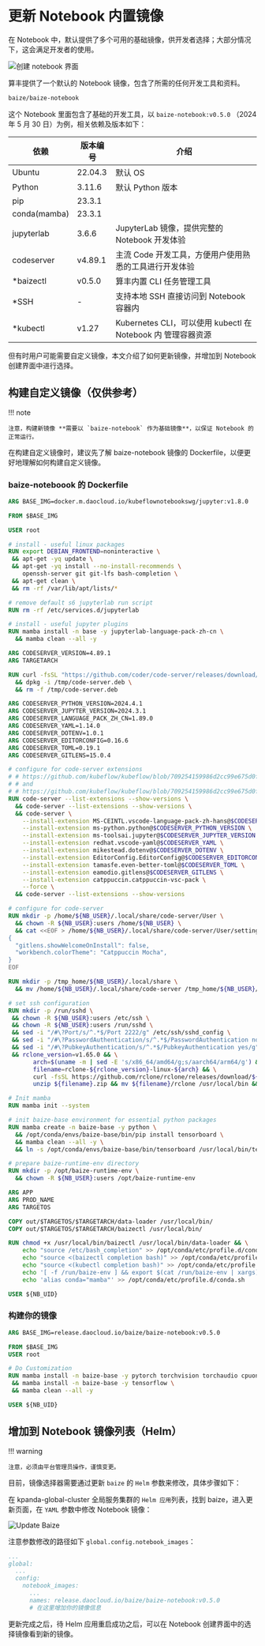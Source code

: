 # 更新 Notebook 内置镜像

在 Notebook 中，默认提供了多个可用的基础镜像，供开发者选择；大部分情况下，这会满足开发者的使用。

![创建 notebook 界面](../images/notebook-images.png)

算丰提供了一个默认的 Notebook 镜像，包含了所需的任何开发工具和资料。

```markdown
baize/baize-notebook
```

这个 Notebook 里面包含了基础的开发工具，以 `baize-notebook:v0.5.0` （2024 年 5 月 30 日）为例，相关依赖及版本如下：

| 依赖         | 版本编号 | 介绍                                                         |
| ------------ | -------- | ------------------------------------------------------------ |
| Ubuntu       | 22.04.3  | 默认 OS                                                      |
| Python       | 3.11.6   | 默认 Python 版本                                             |
| pip          | 23.3.1   |                                                              |
| conda(mamba) | 23.3.1   |                                                              |
| jupyterlab   | 3.6.6    | JupyterLab 镜像，提供完整的 Notebook 开发体验                |
| codeserver   | v4.89.1  | 主流 Code 开发工具，方便用户使用熟悉的工具进行开发体验       |
| *baizectl    | v0.5.0   | 算丰内置 CLI 任务管理工具                               |
| *SSH         | -        | 支持本地 SSH 直接访问到 Notebook 容器内                      |
| *kubectl     | v1.27    | Kubernetes CLI，可以使用 kubectl 在 Notebook 内 管理容器资源 |

但有时用户可能需要自定义镜像，本文介绍了如何更新镜像，并增加到 Notebook 创建界面中进行选择。

## 构建自定义镜像（仅供参考）

!!! note

    注意，构建新镜像 **需要以 `baize-notebook` 作为基础镜像**，以保证 Notebook 的正常运行。

在构建自定义镜像时，建议先了解 baize-notebook 镜像的 Dockerfile，以便更好地理解如何构建自定义镜像。

### baize-noteboook 的 Dockerfile

```dockerfile
ARG BASE_IMG=docker.m.daocloud.io/kubeflownotebookswg/jupyter:v1.8.0

FROM $BASE_IMG

USER root

# install - useful linux packages
RUN export DEBIAN_FRONTEND=noninteractive \
 && apt-get -yq update \
 && apt-get -yq install --no-install-recommends \
    openssh-server git git-lfs bash-completion \
 && apt-get clean \
 && rm -rf /var/lib/apt/lists/*

# remove default s6 jupyterlab run script
RUN rm -rf /etc/services.d/jupyterlab

# install - useful jupyter plugins
RUN mamba install -n base -y jupyterlab-language-pack-zh-cn \
  && mamba clean --all -y

ARG CODESERVER_VERSION=4.89.1
ARG TARGETARCH

RUN curl -fsSL "https://github.com/coder/code-server/releases/download/v$CODESERVER_VERSION/code-server_${CODESERVER_VERSION}_$TARGETARCH.deb" -o /tmp/code-server.deb \
  && dpkg -i /tmp/code-server.deb \
  && rm -f /tmp/code-server.deb

ARG CODESERVER_PYTHON_VERSION=2024.4.1
ARG CODESERVER_JUPYTER_VERSION=2024.3.1
ARG CODESERVER_LANGUAGE_PACK_ZH_CN=1.89.0
ARG CODESERVER_YAML=1.14.0
ARG CODESERVER_DOTENV=1.0.1
ARG CODESERVER_EDITORCONFIG=0.16.6
ARG CODESERVER_TOML=0.19.1
ARG CODESERVER_GITLENS=15.0.4

# configure for code-server extensions
# # https://github.com/kubeflow/kubeflow/blob/709254159986d2cc99e675d0fad5a128ddeb0917/components/example-notebook-servers/codeserver-python/Dockerfile
# # and
# # https://github.com/kubeflow/kubeflow/blob/709254159986d2cc99e675d0fad5a128ddeb0917/components/example-notebook-servers/codeserver/Dockerfile
RUN code-server --list-extensions --show-versions \
  && code-server --list-extensions --show-versions \
  && code-server \
    --install-extension MS-CEINTL.vscode-language-pack-zh-hans@$CODESERVER_LANGUAGE_PACK_ZH_CN \
    --install-extension ms-python.python@$CODESERVER_PYTHON_VERSION \
    --install-extension ms-toolsai.jupyter@$CODESERVER_JUPYTER_VERSION \
    --install-extension redhat.vscode-yaml@$CODESERVER_YAML \
    --install-extension mikestead.dotenv@$CODESERVER_DOTENV \
    --install-extension EditorConfig.EditorConfig@$CODESERVER_EDITORCONFIG \
    --install-extension tamasfe.even-better-toml@$CODESERVER_TOML \
    --install-extension eamodio.gitlens@$CODESERVER_GITLENS \
    --install-extension catppuccin.catppuccin-vsc-pack \
    --force \
  && code-server --list-extensions --show-versions

# configure for code-server
RUN mkdir -p /home/${NB_USER}/.local/share/code-server/User \
  && chown -R ${NB_USER}:users /home/${NB_USER} \
  && cat <<EOF > /home/${NB_USER}/.local/share/code-server/User/settings.json
{
  "gitlens.showWelcomeOnInstall": false,
  "workbench.colorTheme": "Catppuccin Mocha",
}
EOF

RUN mkdir -p /tmp_home/${NB_USER}/.local/share \
  && mv /home/${NB_USER}/.local/share/code-server /tmp_home/${NB_USER}/.local/share

# set ssh configuration
RUN mkdir -p /run/sshd \
 && chown -R ${NB_USER}:users /etc/ssh \
 && chown -R ${NB_USER}:users /run/sshd \
 && sed -i "/#\?Port/s/^.*$/Port 2222/g" /etc/ssh/sshd_config \
 && sed -i "/#\?PasswordAuthentication/s/^.*$/PasswordAuthentication no/g" /etc/ssh/sshd_config \
 && sed -i "/#\?PubkeyAuthentication/s/^.*$/PubkeyAuthentication yes/g" /etc/ssh/sshd_config \
 && rclone_version=v1.65.0 && \
       arch=$(uname -m | sed -E 's/x86_64/amd64/g;s/aarch64/arm64/g') && \
       filename=rclone-${rclone_version}-linux-${arch} && \
       curl -fsSL https://github.com/rclone/rclone/releases/download/${rclone_version}/${filename}.zip -o ${filename}.zip && \
       unzip ${filename}.zip && mv ${filename}/rclone /usr/local/bin && rm -rf ${filename} ${filename}.zip

# Init mamba
RUN mamba init --system

# init baize-base environment for essential python packages
RUN mamba create -n baize-base -y python \
  && /opt/conda/envs/baize-base/bin/pip install tensorboard \
  && mamba clean --all -y \
  && ln -s /opt/conda/envs/baize-base/bin/tensorboard /usr/local/bin/tensorboard

# prepare baize-runtime-env directory
RUN mkdir -p /opt/baize-runtime-env \
  && chown -R ${NB_USER}:users /opt/baize-runtime-env

ARG APP
ARG PROD_NAME
ARG TARGETOS

COPY out/$TARGETOS/$TARGETARCH/data-loader /usr/local/bin/
COPY out/$TARGETOS/$TARGETARCH/baizectl /usr/local/bin/

RUN chmod +x /usr/local/bin/baizectl /usr/local/bin/data-loader && \
    echo "source /etc/bash_completion" >> /opt/conda/etc/profile.d/conda.sh && \
    echo "source <(baizectl completion bash)" >> /opt/conda/etc/profile.d/conda.sh && \
    echo "source <(kubectl completion bash)" >> /opt/conda/etc/profile.d/conda.sh && \
    echo '[ -f /run/baize-env ] && export $(cat /run/baize-env | xargs)' >> /opt/conda/etc/profile.d/conda.sh && \
    echo 'alias conda="mamba"' >> /opt/conda/etc/profile.d/conda.sh

USER ${NB_UID}
```

### 构建你的镜像

```dockerfile
ARG BASE_IMG=release.daocloud.io/baize/baize-notebook:v0.5.0

FROM $BASE_IMG
USER root

# Do Customization
RUN mamba install -n baize-base -y pytorch torchvision torchaudio cpuonly -c pytorch \
 && mamba install -n baize-base -y tensorflow \
 && mamba clean --all -y

USER ${NB_UID}
```

## 增加到 Notebook 镜像列表（Helm）

!!! warning

    注意，必须由平台管理员操作，谨慎变更。

目前，镜像选择器需要通过更新 `baize` 的 `Helm` 参数来修改，具体步骤如下：

在 kpanda-global-cluster 全局服务集群的 `Helm 应用`列表，找到 baize，进入更新页面，在 `YAML` 参数中修改 Notebook 镜像：

![Update Baize](../images/update-baize.png)

注意参数修改的路径如下 `global.config.notebook_images`：

```yaml
...
global:
  ...
  config:
    notebook_images:
      ...
      names: release.daocloud.io/baize/baize-notebook:v0.5.0
      # 在这里增加你的镜像信息
```

更新完成之后，待 Helm 应用重启成功之后，可以在 Notebook 创建界面中的选择镜像看到新的镜像。
